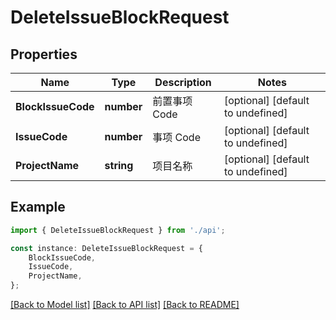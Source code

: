 # DeleteIssueBlockRequest


## Properties

Name | Type | Description | Notes
------------ | ------------- | ------------- | -------------
**BlockIssueCode** | **number** | 前置事项 Code | [optional] [default to undefined]
**IssueCode** | **number** | 事项 Code | [optional] [default to undefined]
**ProjectName** | **string** | 项目名称 | [optional] [default to undefined]

## Example

```typescript
import { DeleteIssueBlockRequest } from './api';

const instance: DeleteIssueBlockRequest = {
    BlockIssueCode,
    IssueCode,
    ProjectName,
};
```

[[Back to Model list]](../README.md#documentation-for-models) [[Back to API list]](../README.md#documentation-for-api-endpoints) [[Back to README]](../README.md)
